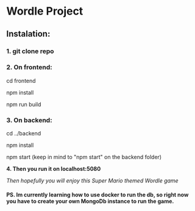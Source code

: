 # **Wordle Project**

## **Instalation:**

### 1. **git clone repo**

### **2. On frontend:**

cd frontend

npm install

npm run build

### **3. On backend:**

cd ../backend

npm install

npm start (keep in mind to "npm start" on the backend folder)

**4. Then you run it on localhost:5080**

*Then hopefully you will enjoy this Super Mario themed Wordle game*

#### PS. Im currently learning how to use docker to run the db, so right now you have to create your own MongoDb instance to run the game.
